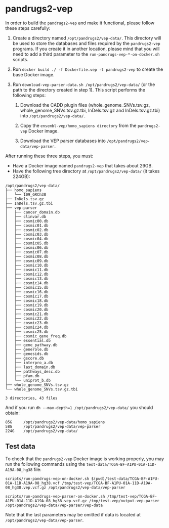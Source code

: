 # pandrugs2-vep

In order to build the `pandrugs2-vep` and make it functional, please follow these steps carefully:

1. Create a directory named `/opt/pandrugs2/vep-data/`. This directory will be used to store the databases and files required by the `pandrugs2-vep` programs. If you create it in another location, please mind that you will need to add a third parameter to the `run-pandrugs-vep-*-on-docker.sh` scripts. 
   
2. Run `docker build ./ -f Dockerfile.vep -t pandrugs2-vep` to create the base Docker image.

3. Run `download-vep-parser-data.sh /opt/pandrugs2/vep-data/` (or the path to the directory created in step 1). This script performs the following steps:
   
   1. Download the CADD plugin files (whole_genome_SNVs.tsv.gz, whole_genome_SNVs.tsv.gz.tbi, InDels.tsv.gz and InDels.tsv.gz.tbi) into `/opt/pandrugs2/vep-data/.`

   2. Copy the `ensembl-vep/homo_sapiens directory` from the `pandrugs2-vep` Docker image.
   
   3. Download the VEP parser databases into `/opt/pandrugs2/vep-data/vep-parser`.

After running these three steps, you must:

- Have a Docker image named `pandrugs2-vep` that takes about 29GB.
- Have the following tree directory at `/opt/pandrugs2/vep-data/` (it takes 224GB):

```
/opt/pandrugs2/vep-data/
├── homo_sapiens
│   └── 109_GRCh38
├── InDels.tsv.gz
├── InDels.tsv.gz.tbi
├── vep-parser
│   ├── cancer_domain.db
│   ├── clinvar.db
│   ├── cosmic00.db
│   ├── cosmic01.db
│   ├── cosmic02.db
│   ├── cosmic03.db
│   ├── cosmic04.db
│   ├── cosmic05.db
│   ├── cosmic06.db
│   ├── cosmic07.db
│   ├── cosmic08.db
│   ├── cosmic09.db
│   ├── cosmic10.db
│   ├── cosmic11.db
│   ├── cosmic12.db
│   ├── cosmic13.db
│   ├── cosmic14.db
│   ├── cosmic15.db
│   ├── cosmic16.db
│   ├── cosmic17.db
│   ├── cosmic18.db
│   ├── cosmic19.db
│   ├── cosmic20.db
│   ├── cosmic21.db
│   ├── cosmic22.db
│   ├── cosmic23.db
│   ├── cosmic24.db
│   ├── cosmic25.db
│   ├── cosmic_gene_freq.db
│   ├── essential.db
│   ├── gene_pathway.db
│   ├── generole.db
│   ├── genesids.db
│   ├── gscore.db
│   ├── interpro_a.db
│   ├── last_domain.db
│   ├── pathways_desc.db
│   ├── pfam.db
│   └── uniprot_b.db
├── whole_genome_SNVs.tsv.gz
└── whole_genome_SNVs.tsv.gz.tbi

3 directories, 43 files
```

And if you run `dh --max-depth=1 /opt/pandrugs2/vep-data/` you should obtain:

```
85G     /opt/pandrugs2/vep-data/homo_sapiens
58G     /opt/pandrugs2/vep-data/vep-parser
224G    /opt/pandrugs2/vep-data/
```

## Test data

To check that the  `pandrugs2-vep` Docker image is working properly, you may run the following commands using the `test-data/TCGA-BF-A1PU-01A-11D-A19A-08_hg38` file:

```
scripts/run-pandrugs-vep-on-docker.sh $(pwd)/test-data/TCGA-BF-A1PU-01A-11D-A19A-08_hg38.vcf /tmp/test-vep/TCGA-BF-A1PU-01A-11D-A19A-08_hg38.vep.vcf.gz /opt/pandrugs2/vep-data/vep-parser

scripts/run-pandrugs-vep-parser-on-docker.sh /tmp/test-vep/TCGA-BF-A1PU-01A-11D-A19A-08_hg38.vep.vcf.gz /tmp/test-vep/output-vep-parser /opt/pandrugs2/vep-data/vep-parser/vep-data
```

Note that the last parameters may be omitted if data is located at `/opt/pandrugs2/vep-data/vep-parser`.
